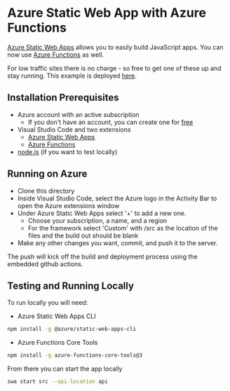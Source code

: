 # Azure Static Web App with Azure Functions

[Azure Static Web Apps](https://docs.microsoft.com/azure/static-web-apps/overview) allows you to easily build JavaScript apps. You can now use [Azure Functions](https://docs.microsoft.com/en-us/azure/static-web-apps/add-api?tabs=vanilla-javascript) as well.

For low traffic sites there is no charge - so free to get one of these up and stay running. This example is deployed [here](https://azure-static-web-app-and-functions.shew.net).

## Installation Prerequisites

* Azure account with an active subscription
    * If you don't have an account, you can create one for [free](https://azure.microsoft.com/en-us/free/)
* Visual Studio Code and two extensions
    * [Azure Static Web Apps](https://marketplace.visualstudio.com/items?itemName=ms-azuretools.vscode-azurestaticwebapps)
    * [Azure Functions](https://marketplace.visualstudio.com/items?itemName=ms-azuretoolsvscode-azurefunctions)
* [node.js](https://nodejs.org/download/) (if you want to test locally)


## Running on Azure
* Clone this directory
* Inside Visual Studio Code, select the Azure logo in the Activity Bar to open the Azure extensions window
* Under Azure Static Web Apps select '+' to add a new one.
    * Choose your subscription, a name, and a region
    * For the framework select 'Custom' with /src as the location of the files and the build out should be blank
* Make any other changes you want, commit, and push it to the server.

The push will kick off the build and deployment process using the embedded github actions.

## Testing and Running Locally
To run locally you will need:

* Azure Static Web Apps CLI
```bash
npm install -g @azure/static-web-apps-cli
```
* Azure Functions Core Tools
```bash
npm install -g azure-functions-core-tools@3
```

From there you can start the app locally
```bash
swa start src --api-location api
```